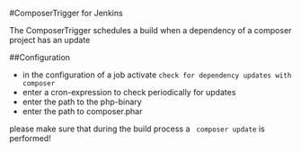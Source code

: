 #ComposerTrigger for Jenkins

The ComposerTrigger schedules a build when a dependency of a composer project has an update

##Configuration
* in the configuration of a job activate ``check for dependency updates with composer``
* enter a cron-expression to check periodically for updates
* enter the path to the php-binary
* enter the path to composer.phar

please make sure that during the build process a `` composer update`` is performed!

